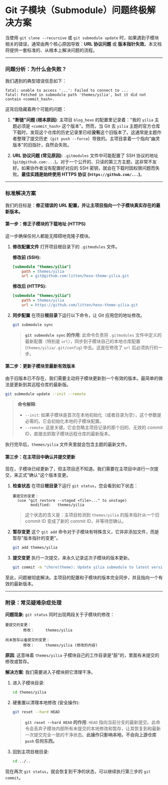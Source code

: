 # Git 子模块（Submodule）问题终极解决方案

当使用 `git clone --recursive` 或 `git submodule update` 时，如果遇到子模块相关的错误，通常由两个核心原因导致：**URL 协议问题** 或 **版本指针失效**。本文档将提供一套标准的、从根本上解决问题的流程。

---

### 问题分析：为什么会失败？

我们遇到的典型错误信息如下：

```
fatal: unable to access '...': Failed to connect to ...
fatal: Fetched in submodule path 'themes/yilia', but it did not contain <commit_hash>.
```

这背后隐藏着两个可能的问题：

1.  **"断链"问题 (根本原因)**: 主项目 `blog_hexo` 的配置里记录着："我的 `yilia` 主题必须是 `<commit_hash>` 这个版本"。然而，当 Git 去 `yilia` 主题的官方仓库下载时，发现这个仓库的历史记录里已经**没有**这个旧版本了。这通常是主题作者整理了提交历史（`git push --force`）导致的。主项目拿着一个指向"幽灵版本"的旧指针，自然会失败。

2.  **URL 协议问题 (常见原因)**: `.gitmodules` 文件中可能配置了 SSH 协议的地址 (`git@github.com:...`)。对于一个公开的、只读的第三方主题，这非常不友好。如果协作者没有配置好对应的 SSH 密钥，就会在下载时因权限问题而失败。**最佳实践是始终使用 HTTPS 协议 (`https://github.com/...`)**。

---

### 标准解决方案

我们的目标是：**修正错误的 URL 配置，并让主项目指向一个子模块真实存在的最新版本。**

#### 第一步：修正子模块的下载地址 (HTTPS)

这一步确保任何人都能无障碍地克隆子模块。

1.  **修改配置文件**
    打开项目根目录下的 `.gitmodules` 文件。

    **修改前 (SSH):**
    ```ini
    [submodule "themes/yilia"]
        path = themes/yilia
        url = git@github.com:litten/hexo-theme-yilia.git
    ```

    **修改后 (HTTPS):**
    ```ini
    [submodule "themes/yilia"]
        path = themes/yilia
        url = https://github.com/litten/hexo-theme-yilia.git
    ```

2.  **同步配置**
    在项目**根目录**下运行以下命令，让 Git 应用您的地址修改。

    ```bash
    git submodule sync
    ```
    > **`git submodule sync` 的作用**:
    > 此命令负责将 `.gitmodules` 文件中定义的最新配置（特别是 `url`），同步到子模块自己的本地仓库配置 (`themes/yilia/.git/config`) 中去。这是在修改了 `url` 后必须执行的一步。

#### 第二步：更新子模块至最新有效版本

由于旧版本已不存在，我们需要主动将子模块更新到一个有效的版本。最简单的做法是更新到其远程仓库的最新版。

```bash
git submodule update --init --remote
```
> **命令解释**:
> - `--init`: 如果子模块是首次在本地初始化（或者目录为空），这个参数是必需的。它会初始化本地的子模块配置。
> - `--remote`: 这是关键。它会忽略主项目记录的那个旧的、无效的 commit ID，直接去抓取子模块远程仓库的最新版本。

执行完毕后，`themes/yilia` 文件夹里就会包含主题的最新文件。

#### 第三步：在主项目中确认并提交更新

现在，子模块已经更新了，但主项目还不知道。我们需要在主项目中进行一次提交，来正式"确认"这个版本变更。

1.  **检查状态**
    在项目**根目录**下运行 `git status`，您会看到如下状态：
    ```
    要提交的变更：
      (use "git restore --staged <file>..." to unstage)
            modified:   themes/yilia
    ```
    > 这个状态的含义是：主项目检测到 `themes/yilia` 的版本指针从一个旧 commit ID 变成了新的 commit ID，并等待您确认。

2.  **暂存变更**
    这个 `git add` 命令对于子模块有特殊含义，它并非添加文件，而是暂存"版本指针的变更"。
    ```bash
    git add themes/yilia
    ```

3.  **提交变更**
    执行一次提交，来永久记录这次子模块的版本更新。
    ```bash
    git commit -m "chore(theme): Update yilia submodule to latest version"
    ```
至此，问题被彻底解决。主项目的配置和子模块的版本完全同步，并且指向一个有效的最新版本。

---

### 附录：常见疑难杂症处理

**问题现象**: `git status` 同时出现两段关于子模块的修改：

```
要提交的变更：
        修改：     themes/yilia

尚未暂存以备提交的变更：
        修改：     themes/yilia (修改的内容)
```

**原因**: 这意味着 `themes/yilia` 子模块自己的工作目录是"脏"的，里面有未提交的修改或暂存。

**解决方案**: 我们需要进入子模块把它清理干净。

1.  进入子模块目录:
    ```bash
    cd themes/yilia
    ```

2.  硬重置以清理本地修改 (安全操作):
    ```bash
    git reset --hard HEAD
    ```
    > **`git reset --hard HEAD` 的作用**:
    > `HEAD` 指向当前分支的最新提交。此命令会丢弃子模块内部所有未提交的本地修改和暂存，让其恢复到和最新一次提交完全一致的干净状态。**此操作只影响本地，不会向上游仓库 `push` 任何东西。**

3.  回到主项目根目录:
    ```bash
    cd ../..
    ```
现在再次 `git status`，就会恢复到干净的状态，可以继续执行第三步的 `git commit`。 